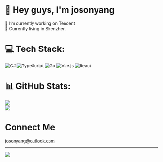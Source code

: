 # 👋 Hey guys, I'm josonyang

🔭 I’m currently working on Tencent<br>🌱 Currently living in Shenzhen.<br>
# 💻 Tech Stack:

![C#](https://img.shields.io/badge/c%23-%23239120.svg?style=flat&logo=c-sharp&logoColor=white) ![TypeScript](https://img.shields.io/badge/typescript-%23007ACC.svg?style=flat&logo=typescript&logoColor=white) ![Go](https://img.shields.io/badge/go-%2300ADD8.svg?style=flat&logo=go&logoColor=white) ![Vue.js](https://img.shields.io/badge/vuejs-%2335495e.svg?style=flat&logo=vuedotjs&logoColor=%234FC08D) ![React](https://img.shields.io/badge/react-%2320232a.svg?style=flat&logo=react&logoColor=%2361DAFB)

# 📊 GitHub Stats:

![](https://github-readme-stats.vercel.app/api?username=josonyang&theme=vue-dark&hide_border=false&include_all_commits=false&count_private=false)<br/>
![](https://github-readme-streak-stats.herokuapp.com/?user=josonyang&theme=vue-dark&hide_border=false)

# Connect Me
josonyang@outlook.com

---

[![](https://visitcount.itsvg.in/api?id=josonyang&icon=0&color=0)](https://visitcount.itsvg.in)

